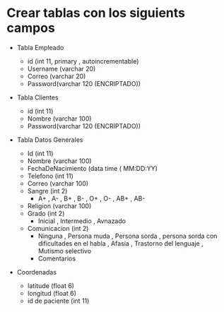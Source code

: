 # Crear tablas con los siguients campos
- Tabla Empleado 
  - id (int 11, primary , autoincrementable) 
  - Username (varchar 20)
  - Correo (varchar 20)
  - Password(varchar 120 (ENCRIPTADO))

- Tabla Clientes
  - id (int 11)
  - Nombre (varchar 100)
  - Password(varchar 120 (ENCRIPTADO))

- Tabla Datos Generales
  - Id (int 11)
  - Nombre (varchar 100)
  - FechaDeNacimiento (data time ( MM:DD:YY)
  - Telefono (int 11)
  - Correo (varchar 100)
  - Sangre (int 2)
    - A+ , A- , B+ , B- , O+ , O- , AB+ , AB-
  - Religion (varchar 100)
  - Grado (int 2)
    - Inicial , Intermedio , Avnazado
  - Comunicacion (int 2)
    - Ninguna , Persona muda , Persona sorda , persona sorda con dificultades en el habla , Afasia , Trastorno del lenguaje , Mutismo selectivo
    - Comentarios 

- Coordenadas
  - latitude (float 6)
  - longitud (float 6)
  - id de paciente  (int 11)
